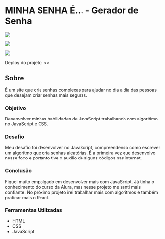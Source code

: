 # MINHA SENHA É... - Gerador de Senha

<img src="http://img.shields.io/static/v1?label=STATUS&message=CONCLUIDO&color=GREEN&style=for-the-badge"/>
</p>

![](./)

![](./)

Deploy do projeto: <>

## Sobre

É um site que cria senhas complexas para ajudar no dia a dia das pessoas que desejam criar senhas mais seguras.

### Objetivo

Desenvolver minhas habilidades de JavaScript trabalhando com algoritimo no JavaScript e CSS.

### Desafio

Meu desafio foi desenvolver no JavaScript, compreendendo como escrever um algoritmo que cria senhas aleatórias. É a primeira vez que desenvolvo nesse foco e portanto tive o auxílio de alguns códigos nas internet. 

### Conclusão

Fiquei muito empolgado em desenvolver mais com JavaScript. Já tinha o conhecimento do curso da Alura, mas nesse projeto me senti mais confiante. No próximo projeto irei trabalhar mais com algoritmos e também praticar mais o React.

### Ferramentas Utilizadas

- HTML
- CSS
- JavaScript
